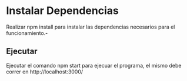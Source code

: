 # Instalar Dependencias

Realizar npm install para instalar las dependencias necesarios para el funcionamiento.-

## Ejecutar

Ejecutar el comando npm start para ejecuar el programa, el mismo debe correr en http://localhost:3000/

